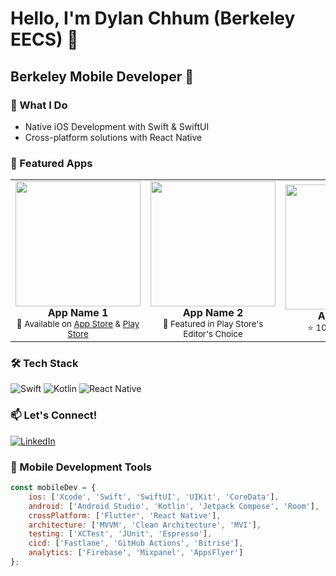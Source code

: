 # Hello, I'm Dylan Chhum (Berkeley EECS) 👋 
## Berkeley Mobile Developer 📱

<!-- ![Banner showing mobile apps](YOUR_BANNER_IMAGE_URL) -->

### 📱 What I Do
- Native iOS Development with Swift & SwiftUI
- Cross-platform solutions with React Native
  

### 🎯 Featured Apps
<table>
  <tr>
    <td align="center">
      <img src="APP_SCREENSHOT_1" width="200"><br/>
      <b>App Name 1</b><br/>
      <sub>📱 Available on <a href="APPSTORE_LINK">App Store</a> & <a href="PLAYSTORE_LINK">Play Store</a></sub>
    </td>
    <td align="center">
      <img src="APP_SCREENSHOT_2" width="200"><br/>
      <b>App Name 2</b><br/>
      <sub>💫 Featured in Play Store's Editor's Choice</sub>
    </td>
    <td align="center">
      <img src="APP_SCREENSHOT_3" width="200"><br/>
      <b>App Name 3</b><br/>
      <sub>⭐ 100K+ Downloads</sub>
    </td>
  </tr>
</table>

### 🛠️ Tech Stack
![Swift](https://img.shields.io/badge/Swift-FA7343?style=for-the-badge&logo=swift&logoColor=white)
![Kotlin](https://img.shields.io/badge/Kotlin-0095D5?style=for-the-badge&logo=kotlin&logoColor=white)
![React Native](https://img.shields.io/badge/React_Native-20232A?style=for-the-badge&logo=react&logoColor=61DAFB)

<!--
### 🔥 Latest Mobile Dev Articles
- [Building Smooth Animations in SwiftUI](YOUR_BLOG_LINK)
- [Implementing Clean Architecture in Android](YOUR_BLOG_LINK)
- [State Management Patterns in Flutter](YOUR_BLOG_LINK)
-->

### 📫 Let's Connect!
[![LinkedIn](https://img.shields.io/badge/LinkedIn-0077B5?style=for-the-badge&logo=linkedin&logoColor=white)](https://github.com/Chhumbucket)

### 📱 Mobile Development Tools
```javascript
const mobileDev = {
    ios: ['Xcode', 'Swift', 'SwiftUI', 'UIKit', 'CoreData'],
    android: ['Android Studio', 'Kotlin', 'Jetpack Compose', 'Room'],
    crossPlatform: ['Flutter', 'React Native'],
    architecture: ['MVVM', 'Clean Architecture', 'MVI'],
    testing: ['XCTest', 'JUnit', 'Espresso'],
    cicd: ['Fastlane', 'GitHub Actions', 'Bitrise'],
    analytics: ['Firebase', 'Mixpanel', 'AppsFlyer']
};
```
<!--
### 📈 App Store Analytics
![Downloads](https://img.shields.io/badge/Total%20Downloads-500K%2B-brightgreen)
![Apps](https://img.shields.io/badge/Apps%20Published-10%2B-blue)
![Rating](https://img.shields.io/badge/Average%20Rating-4.8%2F5-yellow)
-->
